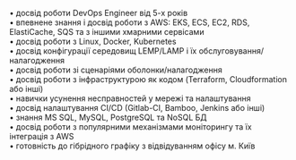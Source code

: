 • досвід роботи DevOps Engineer від 5-х років  
• впевнене знання і досвід роботи з AWS: EKS, ECS, EC2, RDS, ElastiCache, SQS
та з іншими хмарними сервісами  
• досвід роботи з Linux, Docker, Kubernetes  
• досвід конфігурації середовищ LEMP/LAMP і їх обслуговування/налагодження  
• досвід роботи зі сценаріями оболонки/налагодження  
• досвід роботи з інфраструктурою як кодом (Terraform, Cloudformation або
інші)  
• навички усунення несправностей у мережі та налаштування  
• досвід налаштування CI/CD (Gitlab-CI, Bamboo, Jenkins або інші)  
• знання MS SQL, MySQL, PostgreSQL та NoSQL БД  
• досвід роботи з популярними механізмами моніторингу та їх інтеграція з AWS  
• готовність до гібрідного графіку з відвідуванням офісу м. Київ